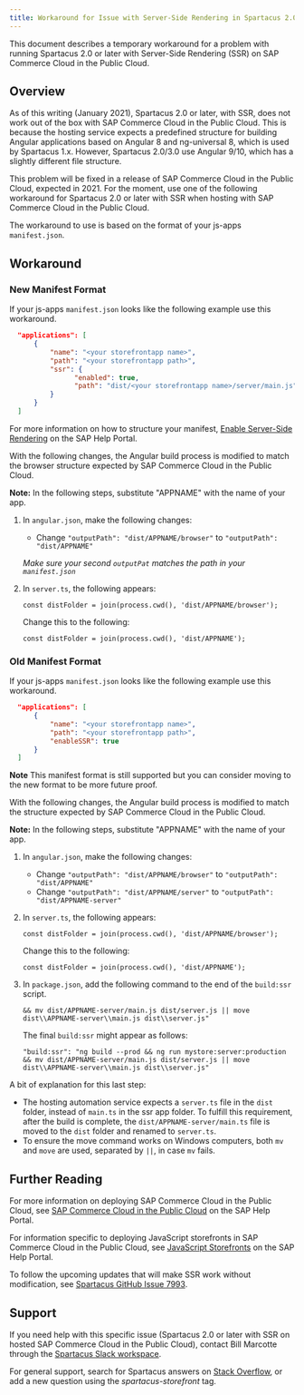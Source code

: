 ```yaml
---
title: Workaround for Issue with Server-Side Rendering in Spartacus 2.0 and 3.0 or later and SAP Commerce Cloud for Public Cloud
---
```


This document describes a temporary workaround for a problem with running Spartacus 2.0 or later with Server-Side Rendering (SSR) on SAP Commerce Cloud in the Public Cloud.

## Overview

As of this writing (January 2021), Spartacus 2.0 or later, with SSR, does not work out of the box with SAP Commerce Cloud in the Public Cloud. This is because the hosting service expects a predefined structure for building Angular applications based on Angular 8 and ng-universal 8, which is used by Spartacus 1.x. However, Spartacus 2.0/3.0 use Angular 9/10, which has a slightly different file structure.

This problem will be fixed in a release of SAP Commerce Cloud in the Public Cloud, expected in 2021. For the moment, use one of the following workaround for Spartacus 2.0 or later with SSR when hosting with SAP Commerce Cloud in the Public Cloud.

The workaround to use is based on the format of your js-apps `manifest.json`.

## Workaround

### New Manifest Format

If your js-apps `manifest.json` looks like the following example use this workaround.

```json
  "applications": [
      {
          "name": "<your storefrontapp name>",
          "path": "<your storefrontapp path>",
          "ssr": {
                "enabled": true,
                "path": "dist/<your storefrontapp name>/server/main.js"
          }
      }
  ]
```

For more information on how to structure your manifest, [Enable Server-Side Rendering](https://help.sap.com/viewer/b2f400d4c0414461a4bb7e115dccd779/LATEST/en-US/cd5b94c25a68456ba5840f942f33f68b.html) on the SAP Help Portal.

With the following changes, the Angular build process is modified to match the browser structure expected by SAP Commerce Cloud in the Public Cloud.

**Note:** In the following steps, substitute "APPNAME" with the name of your app.

1. In `angular.json`, make the following changes:

   - Change `"outputPath": "dist/APPNAME/browser"` to `"outputPath": "dist/APPNAME"`

   _Make sure your second `outputPat` matches the path in your `manifest.json`_

2. In `server.ts`, the following appears:

   ```plaintext
   const distFolder = join(process.cwd(), 'dist/APPNAME/browser');
   ```

   Change this to the following:

   ```plaintext
   const distFolder = join(process.cwd(), 'dist/APPNAME');
   ```

### Old Manifest Format

If your js-apps `manifest.json` looks like the following example use this workaround.

```json
  "applications": [
      {
          "name": "<your storefrontapp name>",
          "path": "<your storefrontapp path>",
          "enableSSR": true
      }
  ]
```

**Note** This manifest format is still supported but you can consider moving to the new format to be more future proof.

With the following changes, the Angular build process is modified to match the structure expected by SAP Commerce Cloud in the Public Cloud.

**Note:** In the following steps, substitute "APPNAME" with the name of your app.

1. In `angular.json`, make the following changes:

   - Change `"outputPath": "dist/APPNAME/browser"` to `"outputPath": "dist/APPNAME"`
   - Change `"outputPath": "dist/APPNAME/server"` to `"outputPath": "dist/APPNAME-server"`

2. In `server.ts`, the following appears:

   ```plaintext
   const distFolder = join(process.cwd(), 'dist/APPNAME/browser');
   ```

   Change this to the following:

   ```plaintext
   const distFolder = join(process.cwd(), 'dist/APPNAME');
   ```

3. In `package.json`, add the following command to the end of the `build:ssr` script.

   ```plaintext
   && mv dist/APPNAME-server/main.js dist/server.js || move dist\\APPNAME-server\\main.js dist\\server.js"
   ```

   The final `build:ssr` might appear as follows:

   ```plaintext
   "build:ssr": "ng build --prod && ng run mystore:server:production && mv dist/APPNAME-server/main.js dist/server.js || move dist\\APPNAME-server\\main.js dist\\server.js"
   ```

A bit of explanation for this last step:

- The hosting automation service expects a `server.ts` file in the `dist` folder, instead of `main.ts` in the ssr app folder. To fulfill this requirement, after the build is complete, the `dist/APPNAME-server/main.ts` file is moved to the `dist` folder and renamed to `server.ts`.
- To ensure the move command works on Windows computers, both `mv` and `move` are used, separated by `||`, in case `mv` fails.

## Further Reading

For more information on deploying SAP Commerce Cloud in the Public Cloud, see [SAP Commerce Cloud in the Public Cloud](https://help.sap.com/viewer/product/SAP_COMMERCE_CLOUD_PUBLIC_CLOUD/SHIP/en-US) on the SAP Help Portal.

For information specific to deploying JavaScript storefronts in SAP Commerce Cloud in the Public Cloud, see [JavaScript Storefronts](https://help.sap.com/viewer/b2f400d4c0414461a4bb7e115dccd779/LATEST/en-US/d1a3de28d67c4a418eabbba532238f9b.html) on the SAP Help Portal.

To follow the upcoming updates that will make SSR work without modification, see [Spartacus GitHub Issue 7993](https://github.com/SAP/spartacus/issues/7993).

## Support

If you need help with this specific issue (Spartacus 2.0 or later with SSR on hosted SAP Commerce Cloud in the Public Cloud), contact Bill Marcotte through the [Spartacus Slack workspace](https://join.slack.com/t/spartacus-storefront/shared_invite/zt-jekftqo0-HP6xt6IF~ffVB2cGG66fcQ).

For general support, search for Spartacus answers on [Stack Overflow](https://stackoverflow.com/search?q=spartacus-storefront), or add a new question using the _spartacus-storefront_ tag.
